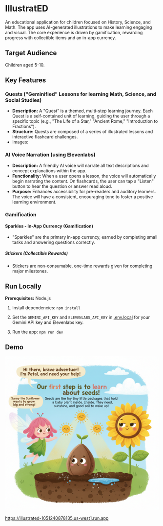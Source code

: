 # IllustratED

An educational application for children focused on History, Science, and Math. The app uses AI-generated illustrations to make learning engaging and visual. The core experience is driven by gamification, rewarding progress with collectible items and an in-app currency.

## Target Audience

Children aged 5-10.

## Key Features

### Quests ("Geminified" Lessons for learning Math, Science, and Social Studies)

- **Description:** A "Quest" is a themed, multi-step learning journey. Each Quest is a self-contained unit of learning, guiding the user through a specific topic (e.g., "The Life of a Star," "Ancient Rome," "Introduction to Fractions").
- **Structure:** Quests are composed of a series of illustrated lessons and interactive flashcard challenges.
- Images: 

### AI Voice Narration (using Elevenlabs)

- **Description:** A friendly AI voice will narrate all text descriptions and concept explanations within the app.
- **Functionality:** When a user opens a lesson, the voice will automatically begin narrating the content. On flashcards, the user can tap a "Listen" button to hear the question or answer read aloud.
- **Purpose:** Enhances accessibility for pre-readers and auditory learners. The voice will have a consistent, encouraging tone to foster a positive learning environment.

### Gamification 

#### Sparkles - In-App Currency (Gamification)

-  "Sparkles" are the primary in-app currency, earned by completing small tasks and answering questions correctly.

##### Stickers (Collectible Rewards)

- Stickers are non-consumable, one-time rewards given for completing major milestones.




## Run Locally

**Prerequisites:**  Node.js


1. Install dependencies:
   `npm install`
2. Set the `GEMINI_API_KEY` and `ELEVENLABS_API_KEY` in [.env.local](.env.local) for your Gemini API key and Elevenlabs key.

3. Run the app:
   `npm run dev`


## Demo

![](seeds_illustrations.png)

https://illustrated-1051240878135.us-west1.run.app